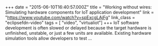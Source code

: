 +++
date = "2015-06-10T16:40:57.000Z"
title = "Working without wires: Simulating hardware components for IoT application development"
link = "https://www.youtube.com/watch?v=spExcgLAjFg"
link_class  = "eclipsefdn-video"
tags = [ "video", "virtualiot"]
+++
IoT software development is often slowed or delayed because the target hardware is unfinished, unstable, or just a few units are available. Existing hardware simulation tools allow developers to test …